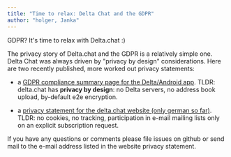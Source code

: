 ```yaml
---
title: "Time to relax: Delta Chat and the GDPR"
author: "holger, Janka"
---
```


GDPR? It's time to relax with Delta.chat :) 

The privacy story of Delta.chat and the GDPR is a relatively simple one.
Delta Chat was always driven by "privacy by design" considerations. 
Here are two recently published, more worked out privacy statements:

- a [GDPR compliance summary page for the
  Delta/Android app](https://delta.chat/en/gdpr). 
  TLDR: delta.chat has **privacy by design**: no Delta 
  servers, no address book upload, by-default e2e encryption.

- a [privacy statement for the delta.chat
  website (only german so far)](https://delta.chat/de/gdpr). 
  TLDR: no cookies, no tracking, participation in e-mail mailing 
  lists only on an explicit subscription request. 

If you have any questions or comments please file issues on github 
or send mail to the e-mail address listed in the website privacy statement. 
